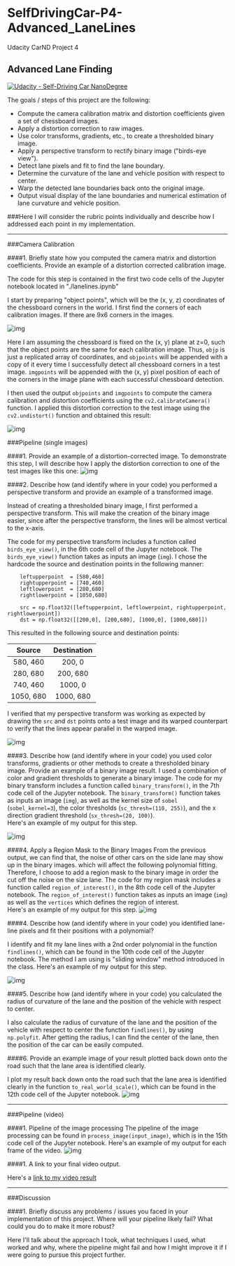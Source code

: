 # SelfDrivingCar-P4-Advanced_LaneLines
Udacity CarND Project 4
## Advanced Lane Finding
[![Udacity - Self-Driving Car NanoDegree](https://s3.amazonaws.com/udacity-sdc/github/shield-carnd.svg)](http://www.udacity.com/drive)

The goals / steps of this project are the following:

* Compute the camera calibration matrix and distortion coefficients given a set of chessboard images.
* Apply a distortion correction to raw images.
* Use color transforms, gradients, etc., to create a thresholded binary image.
* Apply a perspective transform to rectify binary image ("birds-eye view").
* Detect lane pixels and fit to find the lane boundary.
* Determine the curvature of the lane and vehicle position with respect to center.
* Warp the detected lane boundaries back onto the original image.
* Output visual display of the lane boundaries and numerical estimation of lane curvature and vehicle position.

###Here I will consider the rubric points individually and describe how I addressed each point in my implementation.  

---

###Camera Calibration

####1. Briefly state how you computed the camera matrix and distortion coefficients. Provide an example of a distortion corrected calibration image.

The code for this step is contained in the first two code cells of the Jupyter notebook located in "./lanelines.ipynb" 

I start by preparing "object points", which will be the (x, y, z) coordinates of the chessboard corners in the world. I first find the corners of each calibration images. If there are 9x6 corners in the images.

![img](imgs/1_camera_cal.PNG)

Here I am assuming the chessboard is fixed on the (x, y) plane at z=0, such that the object points are the same for each calibration image.  Thus, `objp` is just a replicated array of coordinates, and `objpoints` will be appended with a copy of it every time I successfully detect all chessboard corners in a test image.  `imgpoints` will be appended with the (x, y) pixel position of each of the corners in the image plane with each successful chessboard detection.  

I then used the output `objpoints` and `imgpoints` to compute the camera calibration and distortion coefficients using the `cv2.calibrateCamera()` function.  I applied this distortion correction to the test image using the `cv2.undistort()` function and obtained this result: 

![img](imgs/2_undist.png)

###Pipeline (single images)

####1. Provide an example of a distortion-corrected image.
To demonstrate this step, I will describe how I apply the distortion correction to one of the test images like this one:
![img](imgs/3_test_undist.png)

####2. Describe how (and identify where in your code) you performed a perspective transform and provide an example of a transformed image.

Instead of creating a thresholded binary image, I first performed a perspective transform. This will make the creation of the binary image easier, since after the perspective transform, the lines will be almost vertical to the x-axis. 

The code for my perspective transform includes a function called `birds_eye_view()`, in the 6th code cell of the Jupyter notebook.  The `birds_eye_view()` function takes as inputs an image (`img`).  I chose the hardcode the source and destination points in the following manner:

```
    leftupperpoint  = [580,460]
    rightupperpoint = [740,460] 
    leftlowerpoint  = [280,680]
    rightlowerpoint = [1050,680] 

    src = np.float32([leftupperpoint, leftlowerpoint, rightupperpoint, rightlowerpoint])
    dst = np.float32([[200,0], [200,680], [1000,0], [1000,680]])
```
This resulted in the following source and destination points:

| Source        | Destination   | 
|:-------------:|:-------------:| 
| 580, 460      | 200, 0        | 
| 280, 680      | 200, 680      |
| 740, 460      | 1000, 0       |
| 1050, 680     | 1000, 680     |

I verified that my perspective transform was working as expected by drawing the `src` and `dst` points onto a test image and its warped counterpart to verify that the lines appear parallel in the warped image.

![img](imgs/4_bird.png)



####3. Describe how (and identify where in your code) you used color transforms, gradients or other methods to create a thresholded binary image.  Provide an example of a binary image result.
I used a combination of color and gradient thresholds to generate a binary image.
The code for my binary transform includes a function called `binary_transform()`, in the 7th code cell of the Jupyter notebook.  The `binary_transform()` function takes as inputs an image (`img`), as well as the kernel size of `sobel` (`sobel_kernel=3`), the color thresholds (`sc_thresh=(110, 255)`), and the x direction gradient threshold (`sx_thresh=(20, 100)`).  
Here's an example of my output for this step.  

![img](imgs/5_binary.png)

####4. Apply a Region Mask to the Binary Images
From the previous output, we can find that, the noise of other cars on the side lane may show up in the binary images. which will affect the following polynomial fitting. Therefore, I choose to add a region mask to the binary image in order the cut off the noise on the size lane. 
The code for my region mask includes a function called `region_of_interest()`, in the 8th code cell of the Jupyter notebook.  The `region_of_interest()` function takes as inputs an image (`img`) as well as the `vertices` which defines the region of interest.  
Here's an example of my output for this step. 
![img](imgs/6_mask.png)

####4. Describe how (and identify where in your code) you identified lane-line pixels and fit their positions with a polynomial?

I identify and fit my lane lines with a 2nd order polynomial in the function `findlines()`, which can be found in the 10th code cell of the Jupyter notebook. The method I am using is "sliding window" method introduced in the class. Here's an example of my output for this step. 

![img](imgs/7_window.png)

####5. Describe how (and identify where in your code) you calculated the radius of curvature of the lane and the position of the vehicle with respect to center.

I also calculate the radius of curvature of the lane and the position of the vehicle with respect to center the function `findlines()`, by using `np.polyfit`. After getting the radius, I can find the center of the lane, then the position of the car can be easily computed.


####6. Provide an example image of your result plotted back down onto the road such that the lane area is identified clearly.

I plot my result back down onto the road such that the lane area is identified clearly in the function `to_real_world_scale()`, which can be found in the 12th code cell of the Jupyter notebook.
![img](imgs/8_lines.png)

---

###Pipeline (video)

####1. Pipeline of the image processing
The pipeline of the image processing can be found in `process_image(input_image)`, which is in the 15th code cell of the Jupyter notebook.
Here's an example of my output for each frame of the video. 
![img](imgs/9_final.png)

####1. A link to your final video output.  

Here's a [link to my video result](https://youtu.be/O91HjPI2B9M)

---

###Discussion

####1. Briefly discuss any problems / issues you faced in your implementation of this project.  Where will your pipeline likely fail?  What could you do to make it more robust?

Here I'll talk about the approach I took, what techniques I used, what worked and why, where the pipeline might fail and how I might improve it if I were going to pursue this project further.  

